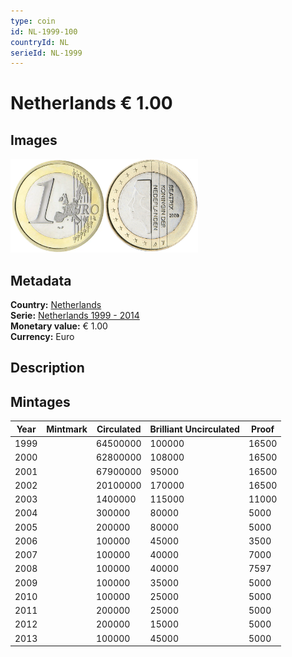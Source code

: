 ```yaml
---
type: coin
id: NL-1999-100
countryId: NL
serieId: NL-1999
---
```


# Netherlands € 1.00

## Images

<img src="../../../Images/common-2002-100.webp" height="150" alt="Front image"><img src="Images/netherlands-1999-100.webp" height="150" alt="Back image">

## Metadata

**Country:** [Netherlands](../index.md)\
**Serie:** [Netherlands 1999 - 2014](index.md)\
**Monetary value:** € 1.00\
**Currency:** Euro

## Description

## Mintages

| Year | Mintmark | Circulated | Brilliant Uncirculated | Proof |
| ---- | -------- | ---------- | ---------------------- | ----- |
| 1999 |          | 64500000   | 100000                 | 16500 |
| 2000 |          | 62800000   | 108000                 | 16500 |
| 2001 |          | 67900000   | 95000                  | 16500 |
| 2002 |          | 20100000   | 170000                 | 16500 |
| 2003 |          | 1400000    | 115000                 | 11000 |
| 2004 |          | 300000     | 80000                  | 5000  |
| 2005 |          | 200000     | 80000                  | 5000  |
| 2006 |          | 100000     | 45000                  | 3500  |
| 2007 |          | 100000     | 40000                  | 7000  |
| 2008 |          | 100000     | 40000                  | 7597  |
| 2009 |          | 100000     | 35000                  | 5000  |
| 2010 |          | 100000     | 25000                  | 5000  |
| 2011 |          | 200000     | 25000                  | 5000  |
| 2012 |          | 200000     | 15000                  | 5000  |
| 2013 |          | 100000     | 45000                  | 5000  |
